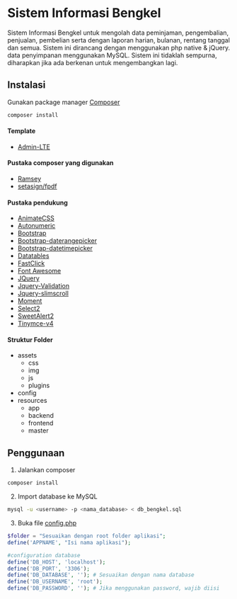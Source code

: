 # Sistem Informasi Bengkel

Sistem Informasi Bengkel untuk mengolah data peminjaman, pengembalian, penjualan, pembelian serta dengan laporan harian, bulanan, rentang tanggal dan semua. Sistem ini dirancang dengan menggunakan php native & jQuery. data penyimpanan menggunakan MySQL. Sistem ini tidaklah sempurna, diharapkan jika ada berkenan untuk mengembangkan lagi.

## Instalasi

Gunakan package manager [Composer](https://getcomposer.org/download/)

```bash
composer install
```

#### Template
* [Admin-LTE](https://adminlte.io/)

#### Pustaka composer yang digunakan
* [Ramsey](https://github.com/ramsey/uuid) 
* [setasign/fpdf](https://packagist.org/packages/setasign/fpdf)

#### Pustaka pendukung
* [AnimateCSS](https://daneden.github.io/animate.css/)
* [Autonumeric](http://autonumeric.org/)
* [Bootstrap](https://getbootstrap.com/docs/3.3/)
* [Bootstrap-daterangepicker](http://www.daterangepicker.com/)
* [Bootstrap-datetimepicker](https://eonasdan.github.io/bootstrap-datetimepicker/)
* [Datatables](https://datatables.net/)
* [FastClick](https://github.com/ftlabs/fastclick)
* [Font Awesome](https://fontawesome.com/v4.7.0/)
* [JQuery](https://jquery.com/download/)
* [Jquery-Validation](https://jqueryvalidation.org/)
* [Jquery-slimscroll](https://github.com/rochal/jQuery-slimScroll)
* [Moment](https://momentjs.com/)
* [Select2](https://select2.org/)
* [SweetAlert2](https://sweetalert2.github.io/)
* [Tinymce-v4](https://www.tiny.cloud/get-tiny)

#### Struktur Folder
* assets
  * css
  * img
  * js
  * plugins
* config
* resources
  * app
  * backend
  * frontend
  * master

## Penggunaan

1. Jalankan composer
```bash
composer install
```
2. Import database ke MySQL
```bash
mysql -u <username> -p <nama_database> < db_bengkel.sql
```
3. Buka file [config.php](https://github.com/laminal-falah/Sistem-Informasi-Bengkel/blob/master/config/config.php)
```php
$folder = "Sesuaikan dengan root folder aplikasi";
define('APPNAME', "Isi nama aplikasi");

#configuration database
define('DB_HOST', 'localhost');
define('DB_PORT', '3306');
define('DB_DATABASE', ''); # Sesuaikan dengan nama database
define('DB_USERNAME', 'root');
define('DB_PASSWORD', ''); # Jika menggunakan password, wajib diisi
```
